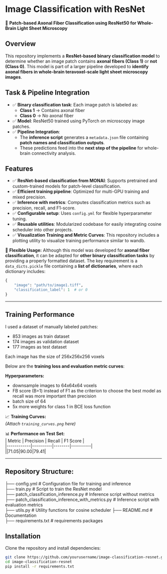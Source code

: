 # Image Classification with ResNet  

🔬 **Patch-based Axonal Fiber Classification using ResNet50 for Whole-Brain Light Sheet Microscopy**  

## Overview  
This repository implements a **ResNet-based binary classification model** to determine whether an image patch contains **axonal fibers (Class 1)** or **not (Class 0)**. This model is part of a larger pipeline developed to **identify axonal fibers in whole-brain teravoxel-scale light sheet microscopy images**.  

## Task & Pipeline Integration  
- ✅ **Binary classification task**: Each image patch is labeled as:  
  - **Class 1** → Contains axonal fiber  
  - **Class 0** → No axonal fiber  
- ✅ **Model**: ResNet50 trained using PyTorch on microscopy image patches.  
- ✅ **Pipeline Integration**:  
  - The **inference script** generates a `metadata.json` file containing **patch names and classification outputs**.  
  - These predictions feed into the **next step of the pipeline** for whole-brain connectivity analysis.  

## Features  
- ✅ **ResNet-based classification from MONAI**: Supports pretrained and custom-trained models for patch-level classification.  
- ✅ **Efficient training pipeline**: Optimized for multi-GPU training and mixed precision.  
- ✅ **Inference with metrics**: Computes classification metrics such as precision, recall, and F1-score.  
- ✅ **Configurable setup**: Uses `config.yml` for flexible hyperparameter tuning.  
- ✅ **Reusable utilities**: Modularized codebase for easily integrating cosine scheduler into other projects.
- ✅ **Visualization Training and Metric Curves**: This repository includes a plotting utility to visualize training performance similar to wandb.

🚀 **Flexible Usage:** Although this model was developed for **axonal fiber classification**, it can be adapted for **other binary classification tasks** by providing a properly formatted dataset. The key requirement is a `data_dicts.pickle` file containing a **list of dictionaries**, where each dictionary includes:  
```python
{
    "image": "path/to/image1.tiff",
    "classification_label": 1  # or 0
}
```
---

## Training Performance  

I used a dataset of manually labeled patches: 
- 853  images as train dataset 
- 174  images as validation dataset 
- 177  images as test dataset

Each image has the size of 256x256x256 voxels

Below are the **training loss and evaluation metric curves**:  

**Hyperparameters:**
- downsample images to 64x64x64 voxels
- FB score (B=1) instead of F1 as the criterion to choose the best model as recall was more important than precision
- batch size of 64
- 5x more weights for class 1 in BCE loss function
   
📈 **Training Curves:**  
_(Attach `training_curves.png` here)_  

📊 **Performance on Test Set:**  
| Metric     | Precision | Recall | F1 Score |  
|------------|----------|--------|----------|  
||71.05|90.00|79.41|  


---

## Repository Structure:

├── config.yml                                # Configuration file for training and inference  
├── train.py                                  # Script to train the ResNet model  
├── patch_classification_inference.py         # Inference script without metrics  
├── patch_classification_inference_with_metrics.py  # Inference script with evaluation metrics  
├── utils.py                                  # Utility functions for cosine scheduler
├── README.md                                 # Documentation  
├── requirements.txt                          # requirements packages  


## Installation  
Clone the repository and install dependencies:  
```bash
git clone https://github.com/yourusername/image-classification-resnet.git
cd image-classification-resnet
pip install -r requirements.txt
```

